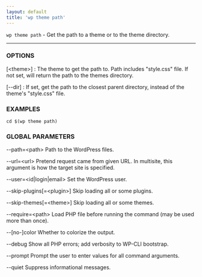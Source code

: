 ```yaml
---
layout: default
title: 'wp theme path'
---
```


`wp theme path` - Get the path to a theme or to the theme directory.

<hr />

### OPTIONS

[&lt;theme&gt;]
: The theme to get the path to. Path includes "style.css" file.
If not set, will return the path to the themes directory.

[\--dir]
: If set, get the path to the closest parent directory, instead of the
theme's "style.css" file.

### EXAMPLES

    cd $(wp theme path)

### GLOBAL PARAMETERS

  \--path=&lt;path&gt;
      Path to the WordPress files.

  \--url=&lt;url&gt;
      Pretend request came from given URL. In multisite, this argument is how the target site is specified.

  \--user=&lt;id|login|email&gt;
      Set the WordPress user.

  \--skip-plugins[=&lt;plugin&gt;]
      Skip loading all or some plugins.

  \--skip-themes[=&lt;theme&gt;]
      Skip loading all or some themes.

  \--require=&lt;path&gt;
      Load PHP file before running the command (may be used more than once).

  \--[no-]color
      Whether to colorize the output.

  \--debug
      Show all PHP errors; add verbosity to WP-CLI bootstrap.

  \--prompt
      Prompt the user to enter values for all command arguments.

  \--quiet
      Suppress informational messages.



